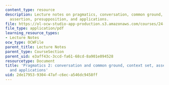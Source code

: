 ```yaml
---
content_type: resource
description: Lecture notes on pragmatics, conversation, common ground, context set,
  assertion, presupposition, and applications.
file: https://ol-ocw-studio-app-production.s3.amazonaws.com/courses/24-910-topics-in-linguistic-theory-propositional-attitudes-spring-2009/2de17953930447afc6eca546dc9458ff_MIT24_910s09_lec09.pdf
file_type: application/pdf
learning_resource_types:
- Lecture Notes
ocw_type: OCWFile
parent_title: Lecture Notes
parent_type: CourseSection
parent_uid: e3aff43c-3ccd-fa61-68cd-8a901e094528
resourcetype: Document
title: 'Pragmatics 2: conversation and common ground, context set, assertion, presupposition,
  and applications'
uid: 2de17953-9304-47af-c6ec-a546dc9458ff
---
```

